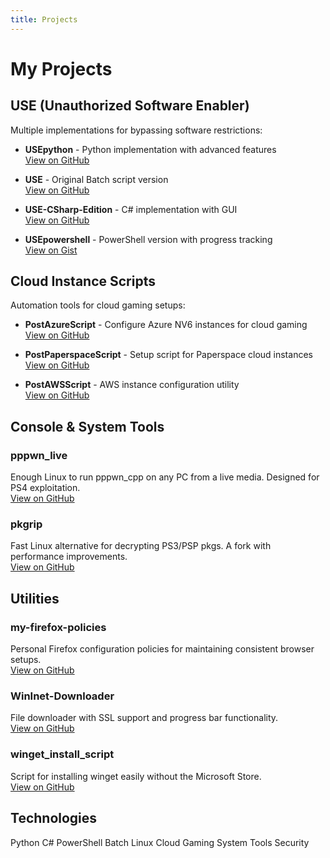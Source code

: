 ```yaml
---
title: Projects
---
```


# My Projects

## USE (Unauthorized Software Enabler)
Multiple implementations for bypassing software restrictions:

- **USEpython** - Python implementation with advanced features  
  [View on GitHub](https://github.com/SoftwareRat/USEpython)

- **USE** - Original Batch script version  
  [View on GitHub](https://github.com/SoftwareRat/USE)

- **USE-CSharp-Edition** - C# implementation with GUI  
  [View on GitHub](https://github.com/SoftwareRat/USE-CSharp-Edition)

- **USEpowershell** - PowerShell version with progress tracking  
  [View on Gist](https://gist.github.com/SoftwareRat/6ed1843b988e2de0160619424f32f074)

## Cloud Instance Scripts
Automation tools for cloud gaming setups:

- **PostAzureScript** - Configure Azure NV6 instances for cloud gaming  
  [View on GitHub](https://github.com/SoftwareRat/PostAzureScript)

- **PostPaperspaceScript** - Setup script for Paperspace cloud instances  
  [View on GitHub](https://github.com/SoftwareRat/PostPaperspaceScript)

- **PostAWSScript** - AWS instance configuration utility  
  [View on GitHub](https://github.com/SoftwareRat/PostAWSScript)

## Console & System Tools

### pppwn_live
Enough Linux to run pppwn_cpp on any PC from a live media. Designed for PS4 exploitation.  
[View on GitHub](https://github.com/SoftwareRat/pppwn_live)

### pkgrip
Fast Linux alternative for decrypting PS3/PSP pkgs. A fork with performance improvements.  
[View on GitHub](https://github.com/SoftwareRat/pkgrip)

## Utilities

### my-firefox-policies
Personal Firefox configuration policies for maintaining consistent browser setups.  
[View on GitHub](https://github.com/SoftwareRat/my-firefox-policies)

### WinInet-Downloader
File downloader with SSL support and progress bar functionality.  
[View on GitHub](https://github.com/SoftwareRat/WinInet-Downloader)

### winget_install_script
Script for installing winget easily without the Microsoft Store.  
[View on GitHub](https://github.com/SoftwareRat/winget_install_script)

## Technologies
<div class="project-tags">
    <span class="project-tag">Python</span>
    <span class="project-tag">C#</span>
    <span class="project-tag">PowerShell</span>
    <span class="project-tag">Batch</span>
    <span class="project-tag">Linux</span>
    <span class="project-tag">Cloud Gaming</span>
    <span class="project-tag">System Tools</span>
    <span class="project-tag">Security</span>
</div> 
